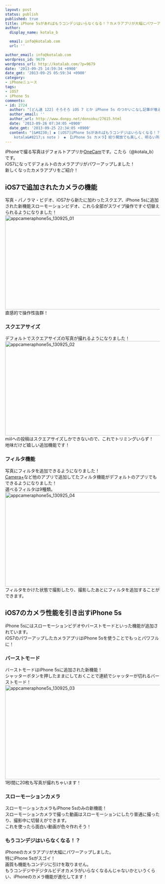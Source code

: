 ```yaml
---
layout: post
status: publish
published: true
title: iPhone 5sがあればもうコンデジはいらなくなる！？カメラアプリが大幅にパワーアップ！
author:
  display_name: kotala_b

  email: info@kotalab.com
  url: ''

author_email: info@kotalab.com
wordpress_id: 9679
wordpress_url: http://kotalab.com/?p=9679
date: '2013-09-25 14:59:34 +0900'
date_gmt: '2013-09-25 05:59:34 +0900'
category:
- iPhoneニュース
tags:
- iOS7
- iPhone 5s
comments:
- id: 2724
  author: "[どん速 122] そろそろ iOS 7 とか iPhone 5s のつかいこなし記事が増えてきてうれしい限り。他 | 覚醒する @CDiP"
  author_email: ''
  author_url: http://www.donpy.net/donsoku/27615.html
  date: '2013-09-26 07:34:05 +0900'
  date_gmt: '2013-09-25 22:34:05 +0900'
  content: "[&#8230;] ◆ [iOS7]iPhone 5sがあればもうコンデジはいらなくなる！？カメラアプリが大幅にパワーアップ！ （ via
    kotala&#8217;s note ） ◆ 【iPhone 5s カメラ】絞り開放でも美しく、明るい所から朝焼けの [&#8230;]"
---
```

<p>iPhoneで撮る写真はデフォルトアプリか<a href="https://itunes.apple.com/jp/app/onecam-mana-lian-xie-furikkude/id422845617?mt=8&uo=4&at=10l4yU" rel="nofollow" target="_blank">OneCam</a>です。こたら（@kotala_b）です。<br />
iOS7になってデフォルトのカメラアプリがパワーアップしました！<br />
新しくなったカメラアプリをご紹介！<br />
<!--more--></p>
<h2>iOS7で追加されたカメラの機能</h2>
<p>写真・パノラマ・ビデオ、iOS7から新たに加わったスクエア、iPhone 5sに追加された新機能スローモーションビデオ、これら全部がスワイプ操作ですぐ切替えられるようになりました！<br />
<img src="http://kotalab.com/wp-content/uploads/appcameraphone5s_130925_01-546x307.jpg" alt="appcameraphone5s_130925_01" width="546" height="307" class="alignnone size-large wp-image-9684" /><br />
直感的で操作性抜群！</p>
<h3>スクエアサイズ</h3>
<p>デフォルトでスクエアサイズの写真が撮れるようになりました！<br />
<img src="http://kotalab.com/wp-content/uploads/appcameraphone5s_130925_02-546x307.jpg" alt="appcameraphone5s_130925_02" width="546" height="307" class="alignnone size-large wp-image-9685" /><br />
miilへの投稿はスクエアサイズしかできないので、これでトリミングいらず！<br />
地味だけど嬉しい追加機能です！</p>
<h3>フィルタ機能</h3>
<p>写真にフィルタを追加できるようになりました！<br />
<a href="https://itunes.apple.com/jp/app/camera+/id329670577?mt=8&uo=4&at=10l4yU" rel="nofollow" target="_blank">Camera+</a>など他のアプリで追加してたフィルタ機能がデフォルトのアプリでもできるようになりました！<br />
選べるフィルタは9種類。<br />
<img src="http://kotalab.com/wp-content/uploads/appcameraphone5s_130925_04-546x307.jpg" alt="appcameraphone5s_130925_04" width="546" height="307" class="alignnone size-large wp-image-9682" /><br />
フィルタをかけた状態で撮影したり、撮影したあとにフィルタを追加することができます。</p>
<h2>iOS7のカメラ性能を引き出すiPhone 5s</h2>
<p>iPhone 5sにはスローモーションビデオやバーストモードといった機能が追加されています。<br />
iOS7のパワーアップしたカメラアプリはiPhone 5sを使うことでもっとパワフルに！</p>
<h3>バーストモード</h3>
<p>バーストモードはiPhone 5sに追加された新機能！<br />
シャッターボタンを押したままにしておくことで連続でシャッターが切れるバーストモード！<br />
<img src="http://kotalab.com/wp-content/uploads/appcameraphone5s_130925_03-546x307.jpg" alt="appcameraphone5s_130925_03" width="546" height="307" class="alignnone size-large wp-image-9683" /><br />
1秒間に20枚も写真が撮れちゃいます！</p>
<h3>スローモーションカメラ</h3>
<p>スローモーションカメラもiPhone 5sのみの新機能！<br />
スローモーションカメラで撮った動画はスローモーションにしたり普通に撮ったり、撮影中に切替えができます。<br />
これを使ったら面白い動画が色々作れそう！</p>
<h3>もうコンデジはいらなくなる！？</h3>
<p>iPhoneのカメラアプリが大幅にパワーアップしました。<br />
特にiPhone 5sがスゴイ！<br />
画質も機能もコンデジに引けを取りません。<br />
もうコンデジやデジタルビデオカメラがいらなくなるんじゃないかというくらい、iPhoneのカメラ機能が進化してます！</p>
